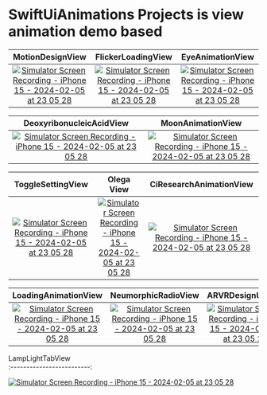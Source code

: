 # SwiftUiAnimations Projects is view animation demo based

 MotionDesignView     |     FlickerLoadingView    |     EyeAnimationView              
:-------------------------:|:-------------------------:|:-------------------------:
[![Simulator Screen Recording - iPhone 15 - 2024-02-05 at 23 05 28](https://github.com/rahuljamba/SwiftUIAnimations/assets/12054446/ef83d236-95dc-414c-9f0f-812c34909088)](https://www.youtube.com/watch?v=kvspmH3rRy4) | [![Simulator Screen Recording - iPhone 15 - 2024-02-05 at 23 05 28](https://github.com/rahuljamba/SwiftUIAnimations/assets/12054446/86ef5796-82aa-42db-89d4-e9fff23c8fa6)](https://www.youtube.com/watch?v=QHwP9vbOhPY&t=3s) | [![Simulator Screen Recording - iPhone 15 - 2024-02-05 at 23 05 28](https://github.com/rahuljamba/SwiftUIAnimations/assets/12054446/1b272745-1e3f-40d8-90e6-5d8e402f2d6a)](https://www.youtube.com/watch?v=KWDJCbMbWHs&t=5s) 


 DeoxyribonucleicAcidView  |   MoonAnimationView                  
:-------------------------:|:-------------------------:
[![Simulator Screen Recording - iPhone 15 - 2024-02-05 at 23 05 28](https://github.com/rahuljamba/SwiftUIAnimations/assets/12054446/d905a7f6-47de-4121-8f6e-8d98c1e51961)](https://www.youtube.com/watch?v=ZLUYWJOpMpY) | [![Simulator Screen Recording - iPhone 15 - 2024-02-05 at 23 05 28](https://github.com/rahuljamba/SwiftUIAnimations/assets/12054446/c579b6d1-5dc5-4e72-aee4-b827c12386dc)](https://www.youtube.com/watch?v=aQ4lid4-Kyc)

 ToggleSettingView     |       Olega View    |     CiResearchAnimationView              
:-------------------------:|:-------------------------:|:-------------------------:
[![Simulator Screen Recording - iPhone 15 - 2024-02-05 at 23 05 28](https://github.com/rahuljamba/SwiftUIAnimations/assets/12054446/7937a576-60d8-4529-a8bf-c31e6041a359)](https://www.youtube.com/watch?v=X9rZPT0xfv8) | [![Simulator Screen Recording - iPhone 15 - 2024-02-05 at 23 05 28](https://github.com/rahuljamba/SwiftUIAnimations/assets/12054446/93b13a78-cbbf-445e-89b4-df86fe96851c)](https://www.youtube.com/watch?v=jay5IuOGGCA) | [![Simulator Screen Recording - iPhone 15 - 2024-02-05 at 23 05 28](https://github.com/rahuljamba/SwiftUIAnimations/assets/12054446/ebb31dc1-a83d-4286-b127-9aacbf63bc57)](https://www.youtube.com/watch?v=14rUe_8v3HY&t=1s)

 LoadingAnimationView     |       NeumorphicRadioView  |  ARVRDesignUIView                     
:-------------------------:|:-------------------------:|:-------------------------:
[![Simulator Screen Recording - iPhone 15 - 2024-02-05 at 23 05 28](https://github.com/rahuljamba/SwiftUIAnimations/assets/12054446/bfa64480-40bd-417a-9bc1-49b59d95f957)](https://www.youtube.com/watch?v=TcXZ4DMd5o0) | [![Simulator Screen Recording - iPhone 15 - 2024-02-05 at 23 05 28](https://github.com/rahuljamba/SwiftUIAnimations/assets/12054446/7bf6c103-a208-4116-b3a6-2d334d117908)](https://www.youtube.com/watch?v=FdArkjnac9k) | [![Simulator Screen Recording - iPhone 15 - 2024-02-05 at 23 05 28](https://github.com/rahuljamba/SwiftUIAnimations/assets/12054446/226352e7-32a9-4ab8-a729-3abe3d322096)](https://www.youtube.com/watch?v=MkajazhcSvM)

  LampLightTabView                          
:-------------------------:  

[![Simulator Screen Recording - iPhone 15 - 2024-02-05 at 23 05 28](https://github.com/rahuljamba/SwiftUIAnimations/assets/12054446/f7c2b1ff-76f6-4658-94d8-2b9b8fecf02e)](https://www.youtube.com/watch?v=uUU-9hugx-M)


